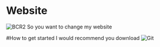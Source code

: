 # Website
![BCR2](https://github.com/PurdueChainReaction/Website/assets/136839609/d93af07e-174b-4ae8-968c-208b5a0bc476)
So you want to change my website

#How to get started
I would recommend you download ![Git](https://git-scm.com/download/win)
